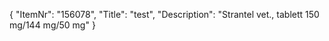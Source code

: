 {
  "ItemNr": "156078",
  "Title": "test",
  "Description": "Strantel vet., tablett 150 mg/144 mg/50 mg"
}
